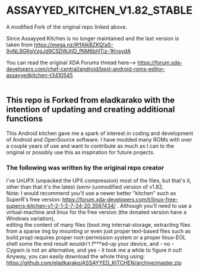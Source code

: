 <h1>ASSAYYED_KITCHEN_V1.82_STABLE</h1>
A modified Fork of the original repo linked above.


Since Assayyed Kitchen is no longer maintained and the last version is <br/>
taken from https://mega.nz/#!fAIkBZKQ!aS-9yNL9GKgVzgJd9C5DWJtjD_fNM6bHTiz-1KnsydA <br/>

You can read the original XDA Forums thread here-->  https://forum.xda-developers.com/chef-central/android/best-android-roms-editor-assayyedkitchen-t3410545 <br/>
<br/>
<h2>This repo is Forked from eladkarako with the intention of updating and creating additional functions</h2> 

This Android kitchen gave me a spark of interest in coding and development of Android and OpenSource software. I have modded many ROMs with over a couple years of use
and want to contribute as much as I can to the original or possibly use this as inspiration for future projects.

<h3>The following was written by the original repo creator</h3>

I've UnUPX (unpacked the UPX compression) most of the files, but that's it, other than that it's the latest (semi-)unmodified version of v1.82.
<br/>
Note: I would recommend you'll use a newer better "kitchen" such as SuperR's free version: https://forum.xda-developers.com/t/linux-free-superrs-kitchen-v1-2-1-2-7-24-20.3597434/ .
Although you'll need to use a virtual-machine and linux for the free version (the donated version have a Windows variation),  
editing the content of many files (boot.img internal-storage, extracting files from a sparse img by mounting or even just proper text-based files such as build.prop) requires proper root-permission system or a proper linux-EOL shell some the end result wouldn't f\*\*\*ed-up your device, and - no - Cygwin is not an alternative, and yes - it took me a while to figure it out!
<br/>
Anyway, you can easily download the whole thing using: https://github.com/eladkarako/ASSAYYED_KITCHEN/archive/master.zip
